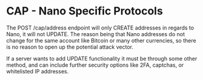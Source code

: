 # CAP - Nano Specific Protocols

The POST /cap/address endpoint will only CREATE addresses in regards to Nano, it will not UPDATE. The reason being that Nano addresses do not change for the same account like Bitcoin or many other currencies, so there is no reason to open up the potential attack vector.

If a server wants to add UPDATE functionality it must be through some other method, and can include further security options like 2FA, captchas, or whitelisted IP addresses.